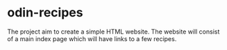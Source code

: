 # odin-recipes

The project aim to create a simple HTML website. 
The website will consist of a main index page which will have links to a few recipes.

